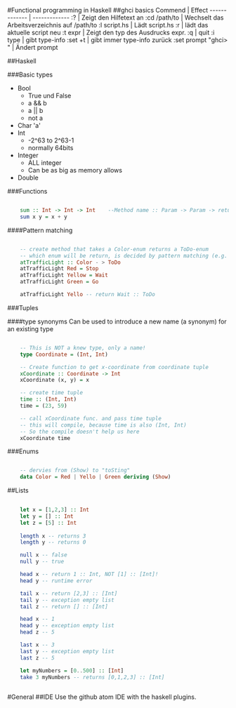 #Functional programming in Haskell
##ghci basics
Commend  | Effect
------------- | -------------
:?  | Zeigt den Hilfetext an
:cd /path/to  | Wechselt das Arbeitsverzeichnis auf /path/to
:l script.hs  | Lädt script.hs
:r  | lädt das aktuelle script neu
:t expr  | Zeigt den typ des Ausdrucks expr.
:q  | quit
:i type  | gibt type-info
:set +t  | gibt immer type-info zurück
:set prompt "ghci> "  | Ändert prompt

##Haskell

###Basic types


- Bool
	- True und False
	- a && b
	- a || b
	- not a
- Char 'a'
- Int
	- -2^63 to 2^63-1
	- normally 64bits
- Integer
	- ALL integer
	- Can be as big as memory allows
- Double


###Functions

```haskell

	sum :: Int -> Int -> Int    --Method name :: Param -> Param -> returns
	sum x y = x + y

```

####Pattern matching

```haskell

	-- create method that takes a Color-enum returns a ToDo-enum
	-- which enum will be return, is decided by pattern matching (e.g. fancy switch-case)
	atTrafficLight :: Color - > ToDo
	atTrafficLight Red = Stop
	atTrafficLight Yellow = Wait
	atTrafficLight Green = Go

	atTrafficLight Yello -- return Wait :: ToDo

```

###Tuples

####type synonyms
Can be used to introduce a new name (a synonym) for an existing type

```haskell

	-- This is NOT a knew type, only a name!
	type Coordinate = (Int, Int)

	-- Create function to get x-coordinate from coordinate tuple
	xCoordinate :: Coordinate -> Int
	xCoordinate (x, y) = x

	-- create time tuple
	time :: (Int, Int)
	time = (23, 59)

	-- call xCoordinate func. and pass time tuple
	-- this will compile, because time is also (Int, Int)
	-- So the compile doesn't help us here
	xCoordinate time

```


###Enums
```haskell

	-- dervies from (Show) to "toSting"
	data Color = Red | Yello | Green deriving (Show)

```

##Lists
```haskell
	
	let x = [1,2,3] :: Int
	let y = [] :: Int
	let z = [5] :: Int
	
	length x -- returns 3
	length y -- returns 0

	null x -- false
	null y -- true

	head x -- return 1 :: Int, NOT [1] :: [Int]!
	head y -- runtime error

	tail x -- return [2,3] :: [Int]
	tail y -- exception empty list
	tail z -- return [] :: [Int]

	head x -- 1
	head y -- exception empty list
	head z -- 5

	last x -- 3
	last y -- exception empty list
	last z -- 5

	let myNumbers = [0..500] :: [Int]
	take 3 myNumbers -- returns [0,1,2,3] :: [Int]
	

```

#General
##IDE
Use the github atom IDE with the haskell plugins.